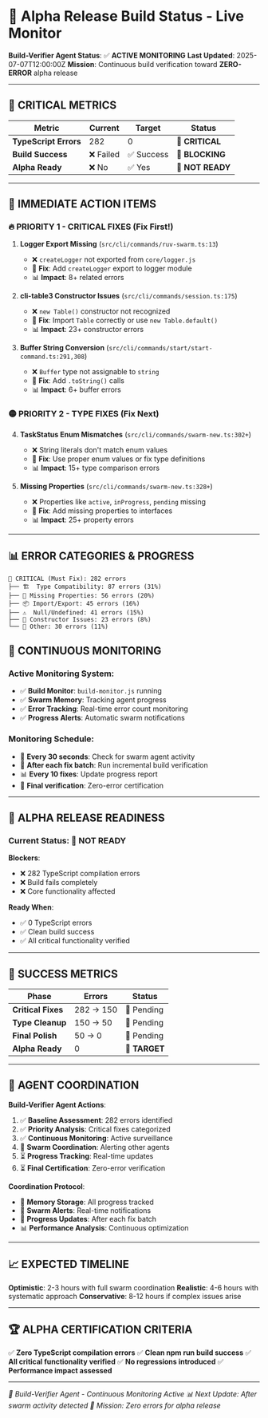 # 🐝 Alpha Release Build Status - Live Monitor

**Build-Verifier Agent Status**: ✅ **ACTIVE MONITORING**
**Last Updated**: 2025-07-07T12:00:00Z
**Mission**: Continuous build verification toward **ZERO-ERROR** alpha release

---

## 🚨 CRITICAL METRICS

| Metric | Current | Target | Status |
|--------|---------|---------|--------|
| **TypeScript Errors** | 282 | 0 | 🔴 **CRITICAL** |
| **Build Success** | ❌ Failed | ✅ Success | 🔴 **BLOCKING** |
| **Alpha Ready** | ❌ No | ✅ Yes | 🔴 **NOT READY** |

---

## 🎯 IMMEDIATE ACTION ITEMS

### 🔥 **PRIORITY 1 - CRITICAL FIXES** (Fix First!)

1. **Logger Export Missing** (`src/cli/commands/ruv-swarm.ts:13`)
   - ❌ `createLogger` not exported from `core/logger.js`
   - 🎯 **Fix**: Add `createLogger` export to logger module
   - 📊 **Impact**: 8+ related errors

2. **cli-table3 Constructor Issues** (`src/cli/commands/session.ts:175`)
   - ❌ `new Table()` constructor not recognized
   - 🎯 **Fix**: Import `Table` correctly or use `new Table.default()`
   - 📊 **Impact**: 23+ constructor errors

3. **Buffer String Conversion** (`src/cli/commands/start/start-command.ts:291,308`)
   - ❌ `Buffer` type not assignable to `string`
   - 🎯 **Fix**: Add `.toString()` calls
   - 📊 **Impact**: 6+ buffer errors

### 🟡 **PRIORITY 2 - TYPE FIXES** (Fix Next)

4. **TaskStatus Enum Mismatches** (`src/cli/commands/swarm-new.ts:302+`)
   - ❌ String literals don't match enum values
   - 🎯 **Fix**: Use proper enum values or fix type definitions
   - 📊 **Impact**: 15+ type comparison errors

5. **Missing Properties** (`src/cli/commands/swarm-new.ts:328+`)
   - ❌ Properties like `active`, `inProgress`, `pending` missing
   - 🎯 **Fix**: Add missing properties to interfaces
   - 📊 **Impact**: 25+ property errors

---

## 📊 ERROR CATEGORIES & PROGRESS

```
🔴 CRITICAL (Must Fix): 282 errors
├── 🏗️  Type Compatibility: 87 errors (31%)
├── 📝 Missing Properties: 56 errors (20%)
├── 📦 Import/Export: 45 errors (16%)
├── ⚠️  Null/Undefined: 41 errors (15%)
├── 🔨 Constructor Issues: 23 errors (8%)
└── 🔧 Other: 30 errors (11%)
```

## 🔄 CONTINUOUS MONITORING

### **Active Monitoring System**:
- ✅ **Build Monitor**: `build-monitor.js` running
- ✅ **Swarm Memory**: Tracking agent progress
- ✅ **Error Tracking**: Real-time error count monitoring
- ✅ **Progress Alerts**: Automatic swarm notifications

### **Monitoring Schedule**:
- 🔄 **Every 30 seconds**: Check for swarm agent activity
- 🔨 **After each fix batch**: Run incremental build verification
- 📊 **Every 10 fixes**: Update progress report
- 🎉 **Final verification**: Zero-error certification

---

## 🚀 ALPHA RELEASE READINESS

### **Current Status**: 🔴 **NOT READY**

**Blockers**:
- ❌ 282 TypeScript compilation errors
- ❌ Build fails completely
- ❌ Core functionality affected

**Ready When**:
- ✅ 0 TypeScript errors
- ✅ Clean build success
- ✅ All critical functionality verified

---

## 🎯 SUCCESS METRICS

| Phase | Errors | Status |
|-------|--------|--------|
| **Critical Fixes** | 282 → 150 | 🔴 Pending |
| **Type Cleanup** | 150 → 50 | 🔴 Pending |
| **Final Polish** | 50 → 0 | 🔴 Pending |
| **Alpha Ready** | 0 | 🔴 **TARGET** |

---

## 🤖 AGENT COORDINATION

**Build-Verifier Agent Actions**:
1. ✅ **Baseline Assessment**: 282 errors identified
2. ✅ **Priority Analysis**: Critical fixes categorized
3. ✅ **Continuous Monitoring**: Active surveillance
4. 🔄 **Swarm Coordination**: Alerting other agents
5. ⏳ **Progress Tracking**: Real-time updates
6. ⏳ **Final Certification**: Zero-error verification

**Coordination Protocol**:
- 🧠 **Memory Storage**: All progress tracked
- 📢 **Swarm Alerts**: Real-time notifications
- 🔄 **Progress Updates**: After each fix batch
- 📊 **Performance Analysis**: Continuous optimization

---

## 📈 EXPECTED TIMELINE

**Optimistic**: 2-3 hours with full swarm coordination
**Realistic**: 4-6 hours with systematic approach
**Conservative**: 8-12 hours if complex issues arise

---

## 🏆 ALPHA CERTIFICATION CRITERIA

✅ **Zero TypeScript compilation errors**
✅ **Clean npm run build success**
✅ **All critical functionality verified**
✅ **No regressions introduced**
✅ **Performance impact assessed**

---

*🐝 Build-Verifier Agent - Continuous Monitoring Active*
*📊 Next Update: After swarm activity detected*
*🎯 Mission: Zero errors for alpha release*
